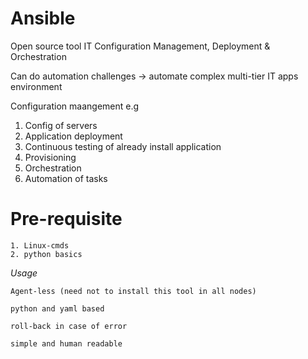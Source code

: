 # Ansible

Open source tool IT Configuration Management, Deployment & Orchestration 

Can do automation challenges -> automate complex multi-tier IT apps environment

Configuration maangement e.g
  1. Config of servers
  2. Application deployment
  3. Continuous testing of already install application
  4. Provisioning
  5. Orchestration
  6. Automation of tasks
  
# Pre-requisite
```
1. Linux-cmds
2. python basics
```
_Usage_
```
Agent-less (need not to install this tool in all nodes)

python and yaml based

roll-back in case of error

simple and human readable
```




  

